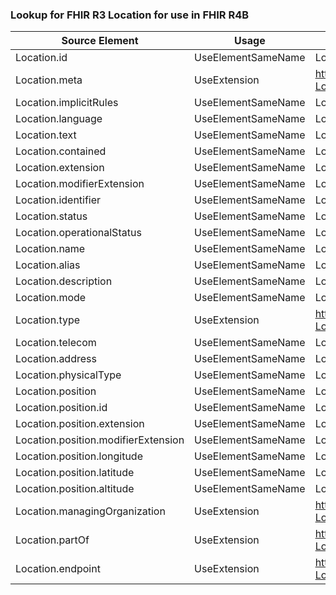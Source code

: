 ### Lookup for FHIR R3 Location for use in FHIR R4B

| Source Element | Usage | Target |
| -------------- | ----- | ------ |
| Location.id | UseElementSameName | Location.id |
| Location.meta | UseExtension | http://hl7.org/fhir/3.0/StructureDefinition/extension-Location.meta |
| Location.implicitRules | UseElementSameName | Location.implicitRules |
| Location.language | UseElementSameName | Location.language |
| Location.text | UseElementSameName | Location.text |
| Location.contained | UseElementSameName | Location.contained |
| Location.extension | UseElementSameName | Location.extension |
| Location.modifierExtension | UseElementSameName | Location.modifierExtension |
| Location.identifier | UseElementSameName | Location.identifier |
| Location.status | UseElementSameName | Location.status |
| Location.operationalStatus | UseElementSameName | Location.operationalStatus |
| Location.name | UseElementSameName | Location.name |
| Location.alias | UseElementSameName | Location.alias |
| Location.description | UseElementSameName | Location.description |
| Location.mode | UseElementSameName | Location.mode |
| Location.type | UseExtension | http://hl7.org/fhir/3.0/StructureDefinition/extension-Location.type |
| Location.telecom | UseElementSameName | Location.telecom |
| Location.address | UseElementSameName | Location.address |
| Location.physicalType | UseElementSameName | Location.physicalType |
| Location.position | UseElementSameName | Location.position |
| Location.position.id | UseElementSameName | Location.position.id |
| Location.position.extension | UseElementSameName | Location.position.extension |
| Location.position.modifierExtension | UseElementSameName | Location.position.modifierExtension |
| Location.position.longitude | UseElementSameName | Location.position.longitude |
| Location.position.latitude | UseElementSameName | Location.position.latitude |
| Location.position.altitude | UseElementSameName | Location.position.altitude |
| Location.managingOrganization | UseExtension | http://hl7.org/fhir/3.0/StructureDefinition/extension-Location.managingOrganization |
| Location.partOf | UseExtension | http://hl7.org/fhir/3.0/StructureDefinition/extension-Location.partOf |
| Location.endpoint | UseExtension | http://hl7.org/fhir/3.0/StructureDefinition/extension-Location.endpoint |
